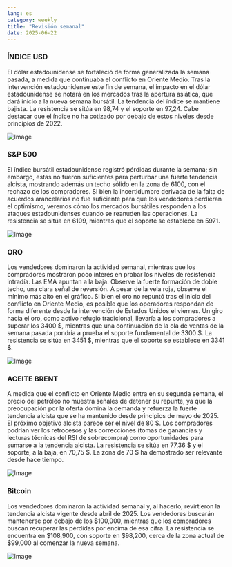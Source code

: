 ```yaml
---
lang: es
category: weekly
title: "Revisión semanal"
date: 2025-06-22
---
```


### ÍNDICE USD

El dólar estadounidense se fortaleció de forma generalizada la semana pasada, a medida que continuaba el conflicto en Oriente Medio. Tras la intervención estadounidense este fin de semana, el impacto en el dólar estadounidense se notará en los mercados tras la apertura asiática, que dará inicio a la nueva semana bursátil. La tendencia del índice se mantiene bajista. La resistencia se sitúa en 98,74 y el soporte en 97,24. Cabe destacar que el índice no ha cotizado por debajo de estos niveles desde principios de 2022.

![Image](https://markleighedu.github.io/img/Jun-2025/22-Jun-2025/usdindex.jpg)

### S&P 500

El índice bursátil estadounidense registró pérdidas durante la semana; sin embargo, estas no fueron suficientes para perturbar una fuerte tendencia alcista, mostrando además un techo sólido en la zona de 6100, con el rechazo de los compradores. Si bien la incertidumbre derivada de la falta de acuerdos arancelarios no fue suficiente para que los vendedores perdieran el optimismo, veremos cómo los mercados bursátiles responden a los ataques estadounidenses cuando se reanuden las operaciones. La resistencia se sitúa en 6109, mientras que el soporte se establece en 5971.

![Image](https://markleighedu.github.io/img/Jun-2025/22-Jun-2025/sp500.jpg)

### ORO

Los vendedores dominaron la actividad semanal, mientras que los compradores mostraron poco interés en probar los niveles de resistencia intradía. Las EMA apuntan a la baja. Observe la fuerte formación de doble techo, una clara señal de reversión. A pesar de la vela roja, observe el mínimo más alto en el gráfico. Si bien el oro no repuntó tras el inicio del conflicto en Oriente Medio, es posible que los operadores respondan de forma diferente desde la intervención de Estados Unidos el viernes. Un giro hacia el oro, como activo refugio tradicional, llevaría a los compradores a superar los 3400 $, mientras que una continuación de la ola de ventas de la semana pasada pondría a prueba el soporte fundamental de 3300 $. La resistencia se sitúa en 3451 $, mientras que el soporte se establece en 3341 $.

![Image](https://markleighedu.github.io/img/Jun-2025/22-Jun-2025/gold.jpg)

### ACEITE BRENT

A medida que el conflicto en Oriente Medio entra en su segunda semana, el precio del petróleo no muestra señales de detener su repunte, ya que la preocupación por la oferta domina la demanda y refuerza la fuerte tendencia alcista que se ha mantenido desde principios de mayo de 2025. El próximo objetivo alcista parece ser el nivel de 80 $. Los compradores podrían ver los retrocesos y las correcciones (tomas de ganancias y lecturas técnicas del RSI de sobrecompra) como oportunidades para sumarse a la tendencia alcista. La resistencia se sitúa en 77,36 $ y el soporte, a la baja, en 70,75 $. La zona de 70 $ ha demostrado ser relevante desde hace tiempo.

![Image](https://markleighedu.github.io/img/Jun-2025/22-Jun-2025/brentoil.jpg)

### Bitcoin

Los vendedores dominaron la actividad semanal y, al hacerlo, revirtieron la tendencia alcista vigente desde abril de 2025. Los vendedores buscarán mantenerse por debajo de los $100,000, mientras que los compradores buscan recuperar las pérdidas por encima de esa cifra. La resistencia se encuentra en $108,900, con soporte en $98,200, cerca de la zona actual de $99,000 al comenzar la nueva semana.

![Image](https://markleighedu.github.io/img/Jun-2025/22-Jun-2025/bitcoin.jpg)

